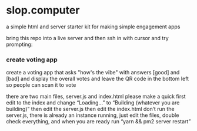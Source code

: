 # slop.computer

a simple html and server starter kit for making simple engagement apps 

bring this repo into a live server and then ssh in with cursor and try prompting: 



### create voting app 
create a voting app that asks "how's the vibe"
with answers [good] and [bad] 
and display the overall votes 
and leave the QR code in the bottom left so people can scan it to vote 

<context>
	there are two main files, server.js and index.html 
	please make a quick first edit to the index and change “Loading...” to “Building (whatever you are building)” 
	then edit the server.js 
	then edit the index.html
	don’t run the server.js, there is already an instance running, just edit the files, double check everything, and when you are ready run “yarn && pm2 server restart” 
</context>
